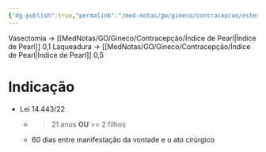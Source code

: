 ```yaml
---
{"dg-publish":true,"permalink":"/med-notas/go/gineco/contracepcao/esterilizacao-definitiva/"}
---
```


Vasectomia -> [[MedNotas/GO/Gineco/Contracepção/Índice de Pearl\|Índice de Pearl]] 0,1
Laqueadura -> [[MedNotas/GO/Gineco/Contracepção/Índice de Pearl\|Índice de Pearl]] 0,5

# Indicação
- Lei 14.443/22
	- > 21 anos **OU** >= 2 filhos
	- 60 dias entre manifestação da vontade e o ato cirúrgico
